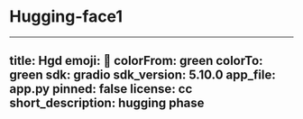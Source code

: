 # Hugging-face1
---
title: Hgd
emoji: 🚀
colorFrom: green
colorTo: green
sdk: gradio
sdk_version: 5.10.0
app_file: app.py
pinned: false
license: cc
short_description: hugging phase
---
